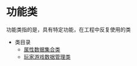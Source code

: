# 功能类

功能类指的是，具有特定功能，在工程中反复使用的类

- 类目录
  - [属性数据集合类](./propertyGroup.md)
  - [玩家游戏数据管理类](./GameDateGroup.md)